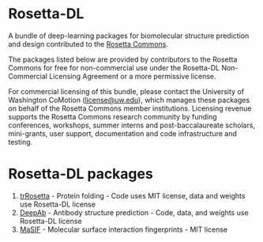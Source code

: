 # Rosetta-DL
A bundle of deep-learning packages for biomolecular structure prediction and design contributed to the [Rosetta Commons](https://www.rosettacommons.org).

The packages listed below are provided by contributors to the Rosetta Commons for free for non-commercial use under the Rosetta-DL Non-Commercial Licensing Agreement or a more permissive license. 

For commercial licensing of this bundle, please contact the University of Washington CoMotion (license@uw.edu), which manages these packages on behalf of the Rosetta Commons member institutions. Licensing revenue supports the Rosetta Commons research community by funding conferences, workshops, summer interns and post-baccalaureate scholars, mini-grants, user support, documentation and code infrastructure and testing.

# Rosetta-DL packages
1. [trRosetta](https://github.com/RosettaCommons/trRosetta2) - Protein folding - Code uses MIT license, data and weights use Rosetta-DL license
2. [DeepAb](https://github.com/RosettaCommons/DeepAb) - Antibody structure prediction - Code, data, and weights use Rosetta-DL license
3. [MaSIF](https://github.com/LPDI-EPFL/masif) - Molecular surface interaction fingerprints - MIT license
